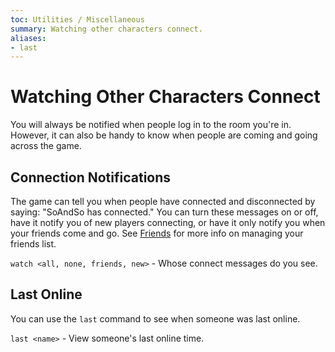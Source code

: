 ```yaml
---
toc: Utilities / Miscellaneous
summary: Watching other characters connect.
aliases:
- last
---
```

# Watching Other Characters Connect

You will always be notified when people log in to the room you're in.  However, it can also be handy to know when people are coming and going across the game.

## Connection Notifications

The game can tell you when people have connected and disconnected by saying: "SoAndSo has connected."  You can turn these messages on or off, have it notify you of new players connecting, or have it only notify you when your friends come and go. See [Friends](/help/friends) for more info on managing your friends list.

`watch <all, none, friends, new>` - Whose connect messages do you see.

## Last Online

You can use the `last` command to see when someone was last online.

`last <name>` - View someone's last online time.

